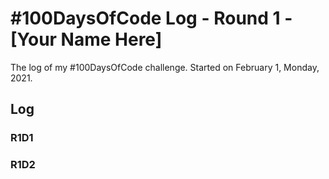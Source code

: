 # #100DaysOfCode Log - Round 1 - [Your Name Here]

The log of my #100DaysOfCode challenge. Started on February 1, Monday, 2021.

## Log

### R1D1 


### R1D2
